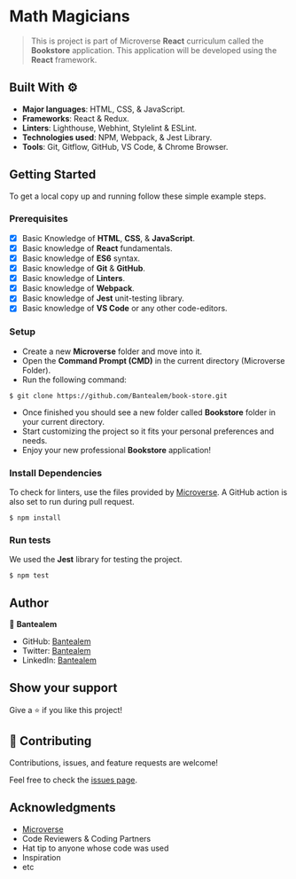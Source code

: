 # Math Magicians

> This is project is part of Microverse **React** curriculum called the **Bookstore** application. This application will be developed using the **React** framework. 

## Built With ⚙️

- **Major languages**: HTML, CSS, & JavaScript.
- **Frameworks**: React & Redux.
- **Linters**: Lighthouse, Webhint, Stylelint & ESLint.
- **Technologies used**: NPM, Webpack, & Jest Library.
- **Tools**: Git, Gitflow, GitHub, VS Code, & Chrome Browser.

## Getting Started

To get a local copy up and running follow these simple example steps.

### Prerequisites

- [x] Basic Knowledge of **HTML**, **CSS**, & **JavaScript**.
- [x] Basic knowledge of **React** fundamentals.
- [x] Basic knowledge of **ES6** syntax.
- [x] Basic knowledge of **Git** & **GitHub**.
- [x] Basic knowledge of **Linters**.
- [x] Basic knowledge of **Webpack**.
- [x] Basic knowledge of **Jest** unit-testing library.
- [x] Basic knowledge of **VS Code** or any other code-editors.

### Setup

- Create a new **Microverse** folder and move into it.
- Open the **Command Prompt (CMD)** in the current directory (Microverse Folder).
- Run the following command:

```
$ git clone https://github.com/Bantealem/book-store.git
```

- Once finished you should see a new folder called **Bookstore** folder in your current directory.
- Start customizing the project so it fits your personal preferences and needs.
- Enjoy your new professional **Bookstore** application!

### Install Dependencies

To check for linters, use the files provided by [Microverse](https://github.com/microverseinc/linters-config/tree/master/react-redux). A GitHub action is also set to run during pull request.

```
$ npm install
```
### Run tests

We used the **Jest** library for testing the project.

```
$ npm test
```

## Author

👤 **Bantealem**

- GitHub: [Bantealem](https://github.com/Bantealem)
- Twitter: [Bantealem](https://twitter.com/BantealemG)
- LinkedIn: [Bantealem](https://www.linkedin.com/in/bantealem-geto-a301b9213/)

## Show your support

Give a ⭐️ if you like this project!

## 🤝 Contributing

Contributions, issues, and feature requests are welcome!

Feel free to check the [issues page](../../issues/).

## Acknowledgments

- [Microverse](https://www.microverse.org/)
- Code Reviewers & Coding Partners
- Hat tip to anyone whose code was used
- Inspiration
- etc